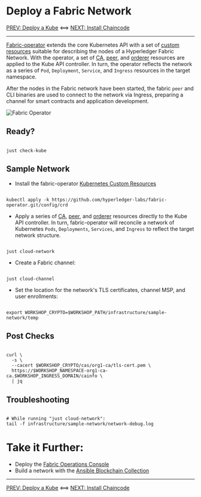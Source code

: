 # Deploy a Fabric Network

[PREV: Deploy a Kube](10-kube.md) <==> [NEXT: Install Chaincode](30-chaincode.md)

---

[Fabric-operator](https://github.com/hyperledger-labs/fabric-operator) extends the core Kubernetes API with a set of
[custom resources](https://kubernetes.io/docs/concepts/extend-kubernetes/api-extension/custom-resources/) suitable for
describing the nodes of a Hyperledger Fabric Network.  With the operator, a set of [CA](../../infrastructure/sample-network/config/cas),
[peer](../../infrastructure/sample-network/config/peers), and [orderer](../../infrastructure/sample-network/config/orderers)
resources are applied to the Kube API controller.  In turn, the operator reflects the network as a series of `Pod`,
`Deployment`, `Service`, and `Ingress` resources in the target namespace.

After the nodes in the Fabric network have been started, the fabric `peer` and CLI binaries are used to connect to the
network via Ingress, preparing a channel for smart contracts and application development. 

![Fabric Operator](../images/CloudReady/20-fabric.png)


## Ready?

```shell

just check-kube

```

## Sample Network

- Install the fabric-operator [Kubernetes Custom Resources](https://kubernetes.io/docs/concepts/extend-kubernetes/api-extension/custom-resources/)
```shell

kubectl apply -k https://github.com/hyperledger-labs/fabric-operator.git/config/crd

```

- Apply a series of [CA](../../infrastructure/sample-network/config/cas), [peer](../../infrastructure/sample-network/config/peers),
  and [orderer](../../infrastructure/sample-network/config/orderers) resources directly to the Kube API controller.  In
  turn, fabric-operator will reconcile a network of Kubernetes `Pods`, `Deployments`, `Services`, and `Ingress` to
  reflect the target network structure.
```shell

just cloud-network

```

- Create a Fabric channel:
```shell

just cloud-channel

```

- Set the location for the network's TLS certificates, channel MSP, and user enrollments:
```shell

export WORKSHOP_CRYPTO=$WORKSHOP_PATH/infrastructure/sample-network/temp

```


## Post Checks

```shell

curl \
  -s \
  --cacert $WORKSHOP_CRYPTO/cas/org1-ca/tls-cert.pem \
  https://$WORKSHOP_NAMESPACE-org1-ca-ca.$WORKSHOP_INGRESS_DOMAIN/cainfo \
  | jq

```

## Troubleshooting

```shell

# While running "just cloud-network":
tail -f infrastructure/sample-network/network-debug.log

```


# Take it Further:  

- Deploy the [Fabric Operations Console](21-fabric-operations-console.md)
- Build a network with the [Ansible Blockchain Collection](22-fabric-ansible-collection.md)


---

[PREV: Deploy a Kube](10-kube.md) <==> [NEXT: Install Chaincode](30-chaincode.md)
